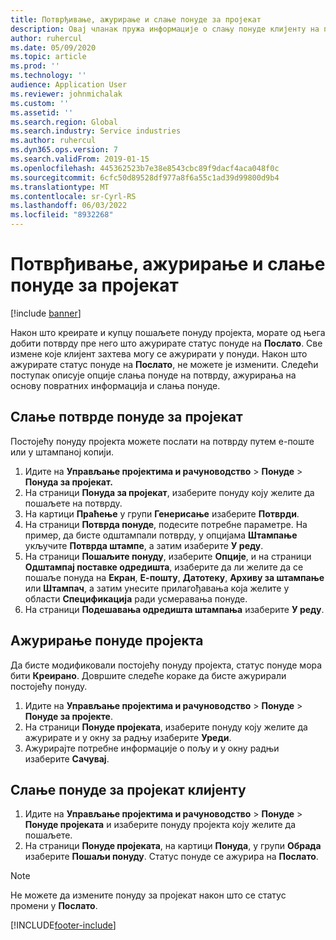 ```yaml
---
title: Потврђивање, ажурирање и слање понуде за пројекат
description: Овај чланак пружа информације о слању понуде клијенту на потврду, модификовању на основу повратних информација и поновном слању понуде.
author: ruhercul
ms.date: 05/09/2020
ms.topic: article
ms.prod: ''
ms.technology: ''
audience: Application User
ms.reviewer: johnmichalak
ms.custom: ''
ms.assetid: ''
ms.search.region: Global
ms.search.industry: Service industries
ms.author: ruhercul
ms.dyn365.ops.version: 7
ms.search.validFrom: 2019-01-15
ms.openlocfilehash: 445362523b7e38e8543cbc89f9dacf4aca048f0c
ms.sourcegitcommit: 6cfc50d89528df977a8f6a55c1ad39d99800d9b4
ms.translationtype: MT
ms.contentlocale: sr-Cyrl-RS
ms.lasthandoff: 06/03/2022
ms.locfileid: "8932268"
---
```

# <a name="confirm-update-and-send-a-project-quotation"></a>Потврђивање, ажурирање и слање понуде за пројекат

[!include [banner](../includes/banner.md)]

Након што креирате и купцу пошаљете понуду пројекта, морате од њега добити потврду пре него што ажурирате статус понуде на **Послато**. Све измене које клијент захтева могу се ажурирати у понуди. Након што ажурирате статус понуде на **Послато**, не можете је изменити. Следећи поступак описује опције слања понуде на потврду, ажурирања на основу повратних информација и слања понуде.

## <a name="send-a-project-quotation-confirmation"></a>Слање потврде понуде за пројекат  

Постојећу понуду пројекта можете послати на потврду путем е-поште или у штампаној копији. 

1. Идите на **Управљање пројектима и рачуноводство** > **Понуде** > **Понуда за пројекат.** 
2. На страници **Понуда за пројекат**, изаберите понуду коју желите да пошаљете на потврду. 
3. На картици **Праћење** у групи **Генерисање** изаберите **Потврди**. 
4. На страници **Потврда понуде**, подесите потребне параметре. На пример, да бисте одштампали потврду, у опцијама **Штампање** укључите **Потврда штампе**, а затим изаберите **У реду**.
5. На страници **Пошаљите понуду**, изаберите **Опције**, и на страници **Одштампај поставке одредишта**, изаберите да ли желите да се пошаље понуда на **Екран**, **Е-пошту**, **Датотеку**, **Архиву за штампање** или **Штампач**, а затим унесите прилагођавања која желите у области **Спецификација** ради усмеравања понуде.
6. На страници **Подешавања одредишта штампања** изаберите **У реду**.  

## <a name="update-a-project-quotation"></a>Ажурирање понуде пројекта

Да бисте модификовали постојећу понуду пројекта, статус понуде мора бити **Креирано**. Довршите следеће кораке да бисте ажурирали постојећу понуду. 

1. Идите на **Управљање пројектима и рачуноводство** > **Понуде** > **Понуде за пројекте**.
2. На страници **Понуде пројеката**, изаберите понуду коју желите да ажурирате и у окну за радњу изаберите **Уреди**.
3. Ажурирајте потребне информације о пољу и у окну радњи изаберите **Сачувај**.  

## <a name="send-a-project-quotation-to-a-customer"></a>Слање понуде за пројекат клијенту 

1. Идите на **Управљање пројектима и рачуноводство** > **Понуде** > **Понуде пројеката** и изаберите понуду пројекта коју желите да пошаљете.
2. На страници **Понуде пројеката**, на картици **Понуда**, у групи **Обрада** изаберите **Пошаљи понуду**. Статус понуде се ажурира на **Послато**.

> [!NOTE]
> Не можете да измените понуду за пројекат након што се статус промени у **Послато**.


[!INCLUDE[footer-include](../includes/footer-banner.md)]